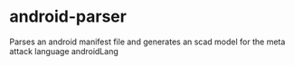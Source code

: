 # android-parser
Parses an android manifest file and generates an scad model for the meta attack language androidLang
